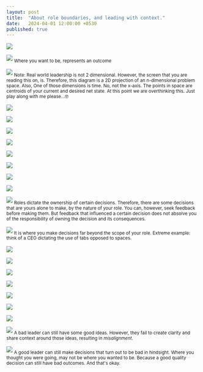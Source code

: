 ```yaml
---
layout: post
title:  "About role boundaries, and leading with context."
date:   2024-04-01 12:00:00 +0530
published: true
---
```




![](/assets/2024-04-01/01-you-are-here.png)

![](/assets/2024-04-01/02-you-want-to-be-here.png)
<sub>Where you want to be, represents an outcome</sub>

![](/assets/2024-04-01/03-so-you-do-this.png)
<sub>Note: Real world leadership is not 2 dimensional. However, the screen that you are reading this on, is. Therefore, this diagram is a 2D projection of an n-dimensional problem space. Also, One of those dimensions is time. No, not the x-axis. The points in space are centroids of your current and desired net state. At this point we are overthinking this. Just play along with me please...🤓</sub>

![](/assets/2024-04-01/04-and-directs-do-this.png)

![](/assets/2024-04-01/05-and-their-directs-this.png)

![](/assets/2024-04-01/06-do-this-if-you-know-where-to-go.png)

![](/assets/2024-04-01/07-but-mostly-you-dont.png)

![](/assets/2024-04-01/08-you-just-know-its-that-way.png)

![](/assets/2024-04-01/09-so-maybe-do-this.png)

![](/assets/2024-04-01/10-so-directs-can-do-this.png)

![](/assets/2024-04-01/11-and-their-directs-this.png)

![](/assets/2024-04-01/12-these-are-role-boundaries.png)
<sub>Roles dictate the ownership of certain decisions. Therefore, there are some decisions that are yours alone to make, by the nature of your role. You can, however, seek feedback before making them. But feedback that influenced a certain decision does not absolve you of the responsibility of owning the decision and its consequences.</sub>

![](/assets/2024-04-01/13-and-this-is-micromanaging.png)
<sub>It is where you make decisions far beyond the scope of your role. Extreme example: think of a CEO dictating the use of tabs opposed to spaces.</sub>

![](/assets/2024-04-01/14-aka-leading-wth-control.png)

![](/assets/2024-04-01/15-this-is-leading-with-context.png)

![](/assets/2024-04-01/16-sometimes-okay-to-do-this.png)

![](/assets/2024-04-01/17-if-someone-is-doing-this.png)

![](/assets/2024-04-01/17b-even-if-it-is-your-boss.png)

![](/assets/2024-04-01/18-but-a-good-leader-mostly-does-this.png)

![](/assets/2024-04-01/19-so-that-his-team-does-this.png)

![](/assets/2024-04-01/20-this-is-a-bad-leader-with-good-vision.png)
<sub>A bad leader can still have some good ideas. However, they fail to create clarity and share context around those ideas, resulting in *misalignment*. </sub>

![](/assets/2024-04-01/21-and-this-is-a-good-leader-with-bad-vision.png)
<sub>A good leader can still make decisions that turn out to be bad in hindsight. Where you thought you were going, may not be where you wanted to be. Because a good quality decision can still have bad outcomes. And that's okay.</sub>
